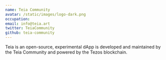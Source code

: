 ```yaml
---
name: Teia Community
avatar: /static/images/logo-dark.png
occupation:
email: info@teia.art
twitter: TeiaCommunity
github: teia-community
---
```


Teia is an open-source, experimental dApp is developed and maintained by the Teia Community and powered by the Tezos blockchain.
